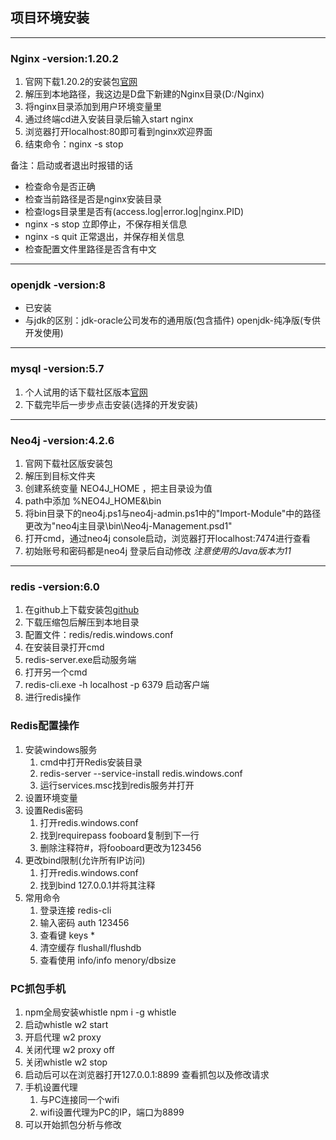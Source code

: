 ## 项目环境安装
***

### **Nginx -version:1.20.2**
1. 官网下载1.20.2的安装包[官网](http://nginx.org/en/download.html)
2. 解压到本地路径，我这边是D盘下新建的Nginx目录(D:/Nginx)
3. 将nginx目录添加到用户环境变量里
4. 通过终端cd进入安装目录后输入start nginx
5. 浏览器打开localhost:80即可看到nginx欢迎界面
6. 结束命令：nginx -s stop

备注：启动或者退出时报错的话
- 检查命令是否正确
- 检查当前路径是否是nginx安装目录
- 检查logs目录里是否有(access.log|error.log|nginx.PID)
- nginx -s stop  立即停止，不保存相关信息
- nginx -s quit  正常退出，并保存相关信息
- 检查配置文件里路径是否含有中文

***

### **openjdk -version:8**
- 已安装
- 与jdk的区别：jdk-oracle公司发布的通用版(包含插件)   openjdk-纯净版(专供开发使用)
***

### **mysql -version:5.7**
1. 个人试用的话下载社区版本[官网](https://dev.mysql.com/downloads/installer/)
2. 下载完毕后一步步点击安装(选择的开发安装)

***

### **Neo4j -version:4.2.6**
1. 官网下载社区版安装包
2. 解压到目标文件夹
3. 创建系统变量 NEO4J_HOME ，把主目录设为值
4. path中添加 %NEO4J_HOME&\bin
5. 将bin目录下的neo4j.ps1与neo4j-admin.ps1中的"Import-Module"中的路径更改为"neo4j主目录\bin\Neo4j-Management.psd1"
6. 打开cmd，通过neo4j console启动，浏览器打开localhost:7474进行查看
7. 初始账号和密码都是neo4j  登录后自动修改
*注意使用的Java版本为11*

***

### **redis -version:6.0**
1. 在github上下载安装包[github](https://github.com/tporadowski/redis/releases)
2. 下载压缩包后解压到本地目录
3. 配置文件：redis/redis.windows.conf
4. 在安装目录打开cmd
5. redis-server.exe启动服务端
6. 打开另一个cmd
7. redis-cli.exe -h localhost -p 6379 启动客户端
8. 进行redis操作

### **Redis配置操作**
1. 安装windows服务
   1. cmd中打开Redis安装目录
   2. redis-server --service-install redis.windows.conf
   3. 运行services.msc找到redis服务并打开
2. 设置环境变量
3. 设置Redis密码
   1. 打开redis.windows.conf
   2. 找到requirepass fooboard复制到下一行
   3. 删除注释符#，将fooboard更改为123456
4. 更改bind限制(允许所有IP访问)
   1. 打开redis.windows.conf
   2. 找到bind 127.0.0.1并将其注释
5. 常用命令
   1. 登录连接  redis-cli
   2. 输入密码  auth 123456
   3. 查看键    keys *
   4. 清空缓存  flushall/flushdb
   5. 查看使用  info/info menory/dbsize

### **PC抓包手机**
1. npm全局安装whistle npm i -g whistle
2. 启动whistle w2 start
3. 开启代理 w2 proxy
4. 关闭代理 w2 proxy off
5. 关闭whistle w2 stop
6. 启动后可以在浏览器打开127.0.0.1:8899 查看抓包以及修改请求
7. 手机设置代理
   1. 与PC连接同一个wifi
   2. wifi设置代理为PC的IP，端口为8899
8. 可以开始抓包分析与修改